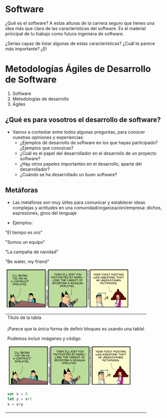 

# Software #

¿Qué es el software? A estas alturas de la carrera seguro que tienes
una idea más que clara de las características del software. Es el
material principal de tu trabajo como futura ingeniera de software.

¿Serías capaz de listar algunas de estas características? ¿Cuál te
parece más importante? ¿El 


# Metodologías Ágiles de Desarrollo de Software #

1. Software
2. Metodologías de desarrollo
3. Ágiles

## ¿Qué es para vosotros el desarrollo de software? ##

- Vamos a contestar entre todos algunas preguntas, para conocer
vuestras opiniones y experiencias:  
    - ¿Ejemplos de desarrollo de software en los que hayas
    participado? ¿Ejemplos que conozcas?
    - ¿Cuál es el papel del desarrollador en el desarrollo de un
    proyecto software? 
    - ¿Hay otros papeles importantes en el desarrollo, aparte del
    desarrollador?
    - ¿Cuándo se ha desarrollado un buen software?
    
## Metáforas ##

- Las metáforas son muy útiles para comunicar y establecer ideas
  complejas y actitudes en una comunidad/organización/empresa: dichos,
  expresiones, giros del lenguaje
  
- Ejemplos:

"El tiempo es oro"

"Somos un equipo"

"La campaña de navidad"

"Be water, my friend"

<img src="./dilbert1.png" width="400px"/>


<table>
<tr><td>Título de la tabla</td></tr>
<tr><td>

¡Parece que la única forma de definir bloques es usando una tabla!

Podemos incluir imágenes y código.

<img src="./dilbert1.png" width="400px"/>

```swift
var x = 0
let y = x+1
x = x+y
```

</td></tr></table>




